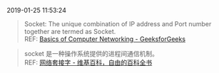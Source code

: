 2019-01-25 11:53:24

> Socket:
> The unique combination of IP address and Port number together are termed as Socket.  
> REF: [Basics of Computer Networking - GeeksforGeeks](https://www.geeksforgeeks.org/basics-computer-networking/)

> socket 是一种操作系统提供的进程间通信机制。  
> REF: [网络套接字 - 维基百科，自由的百科全书](https://zh.wikipedia.org/wiki/%E7%B6%B2%E8%B7%AF%E6%8F%92%E5%BA%A7)